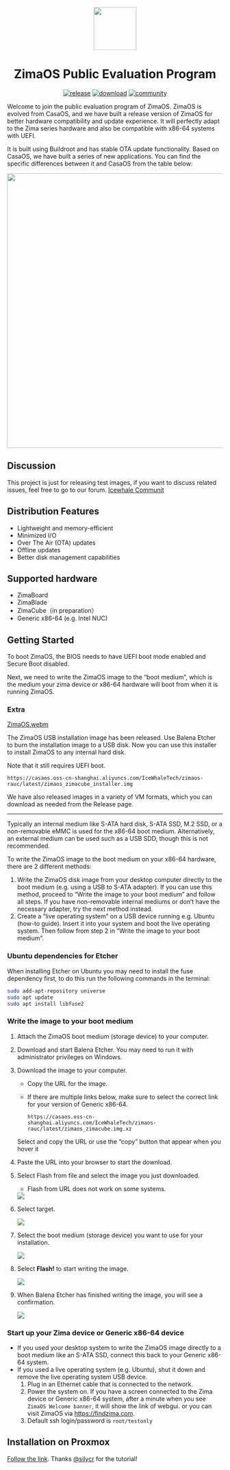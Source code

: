 
[release]: https://github.com/IceWhaleTech/zimaos-rauc/releases
[release-badge]: https://img.shields.io/github/v/release/IceWhaleTech/zimaos-rauc?include_prereleases&style=flat-square
[download]: https://github.com/IceWhaleTech/zimaos-rauc/releases
[download-badge]: https://img.shields.io/github/downloads/IceWhaleTech/zimaos-rauc/total?style=flat-square
[community]: https://icewhale.community/t/welcome-to-the-zimaos-open-beta-program/295
[community-badge]: https://img.shields.io/badge/Contact-community-blue?style=flat-square

<div align="center">
<img src="./assets/zima.png" width="100">

# ZimaOS Public Evaluation Program
[![release][release-badge]][release]
[![download][download-badge]][download]
[![community][community-badge]][community]
</div>

Welcome to join the public evaluation program of ZimaOS. ZimaOS is evolved from CasaOS, and we have built a release version of ZimaOS for better hardware compatibility and update experience. It will perfectly adapt to the Zima series hardware and also be compatible with x86-64 systems with UEFI.

It is built using Buildroot and has stable OTA update functionality. Based on CasaOS, we have built a series of new applications. You can find the specific differences between it and CasaOS from the table below:

<div align="center">

   <img src="./assets/feature.png" width="640" >
</div>

## Discussion

This project is just for releasing test images, if you want to discuss related issues, feel free to go to our forum.
[Icewhale Communit](https://icewhale.community/t/welcome-to-the-zimaos-open-beta-program/295) 

## Distribution Features

- Lightweight and memory-efficient
- Minimized I/O
- Over The Air (OTA) updates
- Offline updates
- Better disk management capabilities

## Supported hardware

- ZimaBoard
- ZimaBlade
- ZimaCube（in preparation）
- Generic x86-64 (e.g. Intel NUC)

## Getting Started

To boot ZimaOS, the BIOS needs to have UEFI boot mode enabled and Secure Boot disabled.

Next, we need to write the ZimaOS image to the “boot medium”, which is the medium your zima device or x86-64 hardware will boot from when it is running ZimaOS.

### Extra
[ZimaOS.webm](https://github.com/user-attachments/assets/cb81bf93-a89b-46a8-afc6-056efb5483e3)

The ZimaOS USB installation image has been released. Use Balena Etcher to burn the installation image to a USB disk. Now you can use this installer to install ZimaOS to any internal hard disk.

Note that it still requires UEFI boot.
```text
https://casaos.oss-cn-shanghai.aliyuncs.com/IceWhaleTech/zimaos-rauc/latest/zimaos_zimacube_installer.img
```
We have also released images in a variety of VM formats, which you can download as needed from the Release page.

---

Typically an internal medium like S-ATA hard disk, S-ATA SSD, M.2 SSD, or a non-removable eMMC is used for the x86-64 boot medium. Alternatively, an external medium can be used such as a USB SDD, though this is not recommended.

To write the ZimaOS image to the boot medium on your x86-64 hardware, there are 2 different methods:

1. Write the ZimaOS disk image from your desktop computer directly to the boot medium (e.g. using a USB to S-ATA adapter). If you can use this method, proceed to “Write the image to your boot medium” and follow all steps. If you have non-removable internal mediums or don’t have the necessary adapter, try the next method instead.
2. Create a “live operating system” on a USB device running e.g. Ubuntu (how-to guide). Insert it into your system and boot the live operating system. Then follow from step 2 in “Write the image to your boot medium”.

### Ubuntu dependencies for Etcher

When installing Etcher on Ubuntu you may need to install the fuse dependency first, to do this run the following commands in the terminal:

```bash
sudo add-apt-repository universe
sudo apt update
sudo apt install libfuse2
```

### Write the image to your boot medium

1. Attach the ZimaOS boot medium (storage device) to your computer.
2. Download and start Balena Etcher. You may need to run it with administrator privileges on Windows.
3. Download the image to your computer.

   - Copy the URL for the image.
   - If there are multiple links below, make sure to select the correct link for your version of Generic x86-64.

     ```text
     https://casaos.oss-cn-shanghai.aliyuncs.com/IceWhaleTech/zimaos-rauc/latest/zimaos_zimacube.img.xz
     ```

   Select and copy the URL or use the “copy” button that appear when you hover it

4. Paste the URL into your browser to start the download.
5. Select Flash from file and select the image you just downloaded.

   - Flash from URL does not work on some systems.

    <img src="./assets/etcher_1.png" >

6. Select target.

    <img src="./assets/etcher_2.png" >

7. Select the boot medium (storage device) you want to use for your installation.

    <img src="./assets/etcher_3.png" >

8. Select **Flash!** to start writing the image.

    <img src="./assets/etcher_4.png" >

9. When Balena Etcher has finished writing the image, you will see a confirmation.

    <img src="./assets/etcher_5.png" >

### Start up your Zima device or Generic x86-64 device

- If you used your desktop system to write the ZimaOS image directly to a boot medium like an S-ATA SSD, connect this back to your Generic x86-64 system.
- If you used a live operating system (e.g. Ubuntu), shut it down and remove the live operating system USB device.
  1. Plug in an Ethernet cable that is connected to the network.
  2. Power the system on. If you have a screen connected to the Zima device or Generic x86-64 system, after a minute when you see `ZimaOS Welcome banner`, it will show the link of webgui. or you can visit ZimaOS via https://findzima.com.
  3. Default ssh login/password is `root/testonly`

## Installation on Proxmox

[Follow the link](https://github.com/IceWhaleTech/zimaos-rauc/issues/5).  Thanks [@silycr](https://github.com/silycr) for the tutorial!
